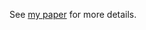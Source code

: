 

See [my paper](https://drive.google.com/file/d/1WahTB1pNpuT1eXTBGTfVcJQkLtUb9QIb/view?usp=sharing) for more details.